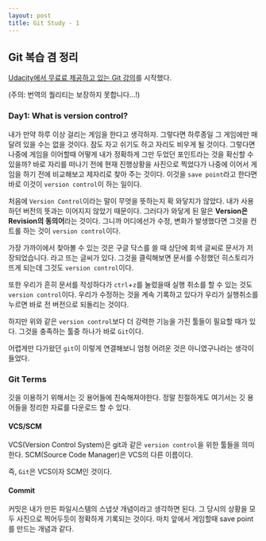 ```yaml
---
layout: post
title: Git Study - 1
---
```


## Git 복습 겸 정리

[Udacity에서 무료료 제공하고 있는 Git 강의](https://www.udacity.com/course/version-control-with-git--ud123)를 시작했다.

(주의: 번역의 퀄리티는 보장하지 못합니다...!)


### Day1: What is version control?

내가 만약 하루 이상 걸리는 게임을 한다고 생각하자. 그렇다면 하루종일 그 게임에만 매달려 있을 수는 없을 것이다. 잠도 자고 쉬기도 하고 자리도 비우게 될 것이다. 그렇다면 나중에 게임을 이어할때 어떻게 내가 정확하게 그만 두었던 포인트라는 것을 확신할 수 있을까? 바로 자리를 떠나기 전에 현재 진행상황을 사진으로 찍었다가 나중에 이어서 게임을 하기 전에 비교해보고 제자리로 찾아 주는 것이다. 이것을 `save point`라고 한다면 바로 이것이 `version control`이 하는 일이다.

처음에 `Version Control`이라는 말이 무엇을 뜻하는지 확 와닿지가 않았다. 내가 사용하던 버전의 뜻과는 이어지지 않았기 때문이다. 그러다가 와닿게 된 말은 **Version은 Revision의 동의어**라는 것이다. 그니까 어디에선가 수정, 변화가 발생했다면 그것을 컨트롤 하는 것이 `version control`이다. 

가장 가까이에서 찾아볼 수 있는 것은 구글 닥스를 쓸 때 상단에 회색 글씨로 문서가 저장되었습니다. 라고 뜨는 글씨가 있다. 그것을 클릭해보면 문서를 수정했던 히스토리가 뜨게 되는데 그것도 `version control`이다.

또한 우리가 흔히 문서를 작성하다가 `ctrl`+`z`를 눌렀을때 실행 취소를 할 수 있는 것도 `version control`이다. 우리가 수정하는 것을 계속 기록하고 있다가 우리가 실행취소를 누르면 바로 전 버전으로 되돌리는 것이다.

하지만 위와 같은 `version control`보다 더 강력한 기능을 가진 툴들이 필요할 때가 있다. 그것을 충족하는 툴중 하나가 바로 `Git`이다. 

어렵게만 다가왔던 `git`이 이렇게 연결해보니 엄청 어려운 것은 아니였구나라는 생각이 들었다. 



### Git Terms
깃을 이용하기 위해서는 깃 용어들에 친숙해져야한다. 정말 친절하게도 여기서는 깃 용어들을 정리한 자료를 다운로드 할 수 있다.

#### VCS/SCM

VCS(Version Control System)은 git과 같은 `version control`을 위한 툴들을 의미한다. SCM(Source Code Manager)은 VCS의 다른 이름이다.

즉, `Git`은 VCS이자 SCM인 것이다.

#### Commit
커밋은 내가 만든 파일시스템의 스냅샷 개념이라고 생각하면 된다. 그 당시의 상황을 모두 사진으로 찍어두듯이 정확하게 기록되는 것이다. 마치 앞에서 게임할때 save point를 만드는 개념과 같다.
